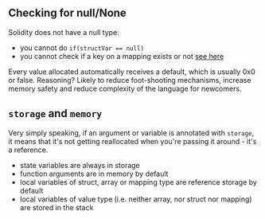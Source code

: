 ## Checking for null/None
Solidity does not have a null type:
 * you cannot do `if(structVar == null)`
 * you cannot check if a key on a mapping exists or not [see here](https://ethereum.stackexchange.com/questions/13021/how-can-you-figure-out-if-a-certain-key-exists-in-a-mapping-struct-defined-insi)

Every value allocated automatically receives a default, which is usually 0x0 or false. Reasoning? Likely to reduce foot-shooting mechanisms, increase memory safety and reduce complexity of the language for newcomers.

## `storage` and `memory`
Very simply speaking, if an argument or variable is annotated with `storage`, it means that it's not getting reallocated when you're passing it around - it's a reference.

 * state variables are always in storage
 * function arguments are in memory by default
 * local variables of struct, array or mapping type are reference storage by default
 * local variables of value type (i.e. neither array, nor struct nor mapping) are stored in the stack
